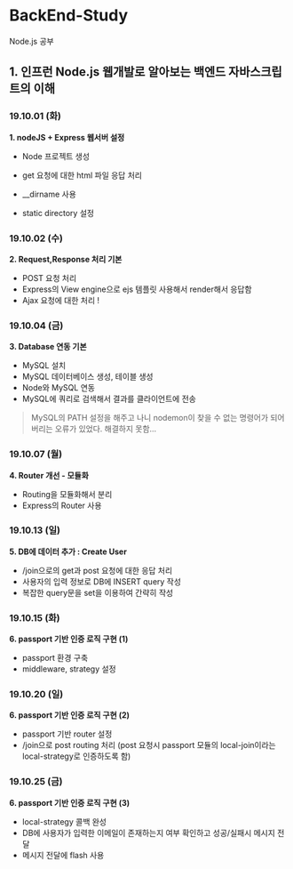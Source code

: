 # BackEnd-Study

Node.js 공부

## 1. 인프런 Node.js 웹개발로 알아보는 백엔드 자바스크립트의 이해

### 19.10.01 (화)

**1. nodeJS + Express 웹서버 설정**

- Node 프로젝트 생성

- get 요청에 대한 html 파일 응답 처리
- \_\_dirname 사용
- static directory 설정

### 19.10.02 (수)

**2. Request,Response 처리 기본**

- POST 요청 처리
- Express의 View engine으로 ejs 템플릿 사용해서 render해서 응답함
- Ajax 요청에 대한 처리 !

### 19.10.04 (금)

**3. Database 연동 기본**

- MySQL 설치
- MySQL 데이터베이스 생성, 테이블 생성
- Node와 MySQL 연동
- MySQL에 쿼리로 검색해서 결과를 클라이언트에 전송

> MySQL의 PATH 설정을 해주고 나니 nodemon이 찾을 수 없는 명령어가 되어버리는 오류가 있었다. 해결하지 못함...

### 19.10.07 (월)

**4. Router 개선 - 모듈화**

- Routing을 모듈화해서 분리
- Express의 Router 사용

### 19.10.13 (일)

**5. DB에 데이터 추가 : Create User**

- /join으로의 get과 post 요청에 대한 응답 처리
- 사용자의 입력 정보로 DB에 INSERT query 작성
- 복잡한 query문을 set을 이용하여 간략히 작성

### 19.10.15 (화)

**6. passport 기반 인증 로직 구현 (1)**

- passport 환경 구축
- middleware, strategy 설정

### 19.10.20 (일)

**6. passport 기반 인증 로직 구현 (2)**

- passport 기반 router 설정
- /join으로 post routing 처리 (post 요청시 passport 모듈의 local-join이라는 local-strategy로 인증하도록 함)

### 19.10.25 (금)

**6. passport 기반 인증 로직 구현 (3)**

- local-strategy 콜백 완성
- DB에 사용자가 입력한 이메일이 존재하는지 여부 확인하고 성공/실패시 메시지 전달
- 메시지 전달에 flash 사용